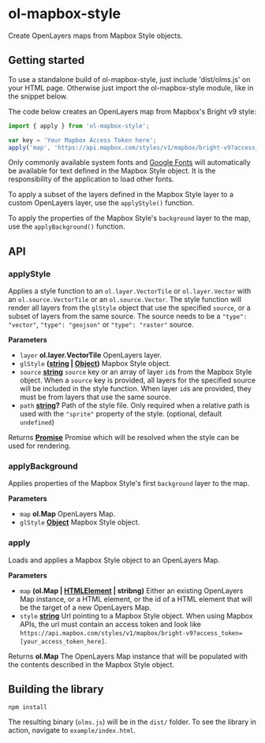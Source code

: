 # ol-mapbox-style

Create OpenLayers maps from Mapbox Style objects.

## Getting started

To use a standalone build of ol-mapbox-style, just include 'dist/olms.js' on your HTML page. Otherwise just import the ol-mapbox-style module, like in the snippet below.

The code below creates an OpenLayers map from Mapbox's Bright v9 style:

```js
import { apply } from 'ol-mapbox-style';

var key = 'Your Mapbox Access Token here';
apply('map', 'https://api.mapbox.com/styles/v1/mapbox/bright-v9?access_token=' + key);
```

Only commonly available system fonts and [Google Fonts](https://developers.google.com/fonts/) will automatically be available for text defined in the Mapbox Style object. It is the responsibility of the application to load other fonts.

To apply a subset of the layers defined in the Mapbox Style layer to a custom OpenLayers layer, use the `applyStyle()` function.

To apply the properties of the Mapbox Style's `background` layer to the map, use the `applyBackground()` function.

## API

<!-- Generated by documentation.js. Update this documentation by updating the source code. -->

### applyStyle

Applies a style function to an `ol.layer.VectorTile` or `ol.layer.Vector`
with an `ol.source.VectorTile` or an `ol.source.Vector`. The style function
will render all layers from the `glStyle` object that use the specified
`source`, or a subset of layers from the same source. The source needs to be
a `"type": "vector"`, `"type": "geojson"` or `"type": "raster"` source.

**Parameters**

-   `layer` **ol.layer.VectorTile** OpenLayers layer.
-   `glStyle` **([string](https://developer.mozilla.org/en-US/docs/Web/JavaScript/Reference/Global_Objects/String) \| [Object](https://developer.mozilla.org/en-US/docs/Web/JavaScript/Reference/Global_Objects/Object))** Mapbox Style object.
-   `source` **[string](https://developer.mozilla.org/en-US/docs/Web/JavaScript/Reference/Global_Objects/String)** `source` key or an array of layer `id`s from the
    Mapbox Style object. When a `source` key is provided, all layers for the
    specified source will be included in the style function. When layer `id`s
    are provided, they must be from layers that use the same source.
-   `path` **[string](https://developer.mozilla.org/en-US/docs/Web/JavaScript/Reference/Global_Objects/String)?** Path of the style file. Only required when
    a relative path is used with the `"sprite"` property of the style. (optional, default `undefined`)

Returns **[Promise](https://developer.mozilla.org/en-US/docs/Web/JavaScript/Reference/Global_Objects/Promise)** Promise which will be resolved when the style can be used
for rendering.

### applyBackground

Applies properties of the Mapbox Style's first `background` layer to the map.

**Parameters**

-   `map` **ol.Map** OpenLayers Map.
-   `glStyle` **[Object](https://developer.mozilla.org/en-US/docs/Web/JavaScript/Reference/Global_Objects/Object)** Mapbox Style object.

### apply

Loads and applies a Mapbox Style object to an OpenLayers Map.

**Parameters**

-   `map` **(ol.Map | [HTMLElement](https://developer.mozilla.org/en-US/docs/Web/HTML/Element) | stribng)** Either an existing OpenLayers Map
    instance, or a HTML element, or the id of a HTML element that will be the
    target of a new OpenLayers Map.
-   `style` **[string](https://developer.mozilla.org/en-US/docs/Web/JavaScript/Reference/Global_Objects/String)** Url pointing to a Mapbox Style object. When using
    Mapbox APIs, the url must contain an access token and look like
    `https://api.mapbox.com/styles/v1/mapbox/bright-v9?access_token=[your_access_token_here]`.

Returns **ol.Map** The OpenLayers Map instance that will be populated with the
contents described in the Mapbox Style object.

## Building the library

    npm install

The resulting binary (`olms.js`) will be in the `dist/` folder. To see the library in action, navigate to `example/index.html`.
